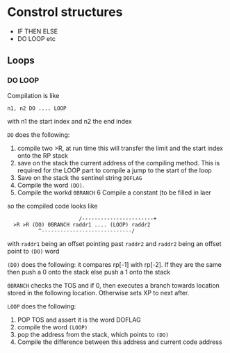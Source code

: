 # Constrol structures

* IF THEN ELSE 
* DO LOOP etc


## Loops
### DO LOOP

Compilation is like
```
n1, n2 DO .... LOOP
```
with n1 the start index
and n2 the end index


`DO` does the following:
1. compile two >R, at run time this will transfer
the limit and the start index onto the RP stack
2. save on the stack the current address of the compiling method. This is required for the LOOP part to compile a jump to the start of the loop
3. Save on the stack the sentinel string `DOFLAG`
4. Compile the word `(DO)`. 
5. Compile the workd `0BRANCH`
6 Compile a constant (to be filled in laer


so the compiled code looks like
```
                       /-----------------------+
  >R >R (DO) 0BRANCH raddr1 .... (LOOP) raddr2
          ^-----------------------------/
```
with `raddr1` being an offset pointing past `raddr2`
and `raddr2` being an offset point to `(DO)` word

`(DO)` does the following:
it compares rp[-1] with rp[-2]. If they are the same
then push a 0 onto the stack
else push a 1 onto the stack

`0BRANCH` checks the TOS and if 0, then executes a branch towards location stored in the following location. Otherwise sets XP to next after.


`LOOP` does the following:
1. POP TOS and assert it is the word DOFLAG 
2. compile the word `(LOOP)`
3. pop the address from the stack, which points to `(DO)`
4. Compile the difference between this address and current code address

